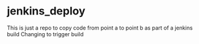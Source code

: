 # jenkins_deploy
This is just a repo to copy code from point a to point b as part of a jenkins build
Changing to trigger build
